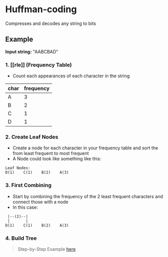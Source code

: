 # Huffman-coding

Compresses and decodes any string to bits

## Example

**Input string:** "AABCBAD"

### 1. [[rle]] (Frequency Table)

- Count each appearances of each character in the string

| **char** | **frequency** |
| -------- | ------------- |
| A        | 3             |
| B        | 2             |
| C        | 1             |
| D        | 1             |

### 2. Create Leaf Nodes

- Create a node for each character in your frequency table and sort the from least frequent to most frequent
- A Node could look like something like this:
```plaintext
Leaf Nodes:
D(1)    C(1)    B(2)    A(3)
```

### 3. First Combining

- Start by combining the frequency of the 2 least frequent characters and connect those with a node
- In this case:
```plaintext
 |--(2)--|
 |       |
D(1)    C(1)    B(2)    A(3)
```

### 4. Build Tree

> Step-by-Step Example [here](https://www.youtube.com/watch?v=iEm1NRyEe5c)
